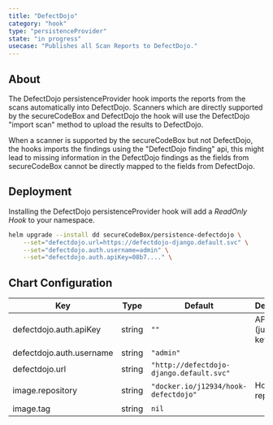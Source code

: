 ```yaml
---
title: "DefectDojo"
category: "hook"
type: "persistenceProvider"
state: "in progress"
usecase: "Publishes all Scan Reports to DefectDojo."
---
```


## About

The DefectDojo persistenceProvider hook imports the reports from the scans automatically into DefectDojo.
Scanners which are directly supported by the secureCodeBox and DefectDojo the hook will use the DefectDojo "import scan"
method to upload the results to DefectDojo.

When a scanner is supported by the secureCodeBox but not DefectDojo, the hooks imports the findings using the
"DefectDojo finding" api, this might lead to missing information in the DefectDojo findings as the fields
from secureCodeBox cannot be directly mapped to the fields from DefectDojo. 

## Deployment

Installing the DefectDojo persistenceProvider hook will add a _ReadOnly Hook_ to your namespace.

```bash
helm upgrade --install dd secureCodeBox/persistence-defectdojo \
    --set="defectdojo.url=https://defectdojo-django.default.svc" \
    --set="defectdojo.auth.username=admin" \
    --set="defectdojo.auth.apiKey=08b7...." \
```

## Chart Configuration

| Key | Type | Default | Description |
|-----|------|---------|-------------|
| defectdojo.auth.apiKey | string | `""` | API v2 Key (just the key) |
| defectdojo.auth.username | string | `"admin"` |  |
| defectdojo.url | string | `"http://defectdojo-django.default.svc"` |  |
| image.repository | string | `"docker.io/j12934/hook-defectdojo"` | Hook image repository |
| image.tag | string | `nil` |  |
